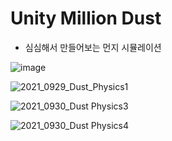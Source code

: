 # Unity Million Dust

- 심심해서 만들어보는 먼지 시뮬레이션

![image](https://user-images.githubusercontent.com/42164422/135141801-04e50712-4f48-41a7-b718-5ffc6298b18a.png)

![2021_0929_Dust_Physics1](https://user-images.githubusercontent.com/42164422/135329333-d81c1c0d-940d-43a5-9970-3f4aa3dc1aa5.gif)

![2021_0930_Dust Physics3](https://user-images.githubusercontent.com/42164422/135329354-bdfbfce2-0ad0-4d7f-aa5e-4837260e8046.gif)

![2021_0930_Dust Physics4](https://user-images.githubusercontent.com/42164422/135330179-7bab5d42-3a71-416a-be28-d99d272d6336.gif)
